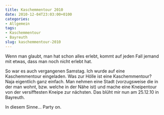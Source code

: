 ```yaml
---
title: Kaschemmentour 2010
date: 2010-12-04T23:03:00+0100
categories:
- Allgemein
tags:
- Kaschemmentour
- Bayreuth
slug: kaschemmentour-2010
---
```

Wenn man glaubt, man hat schon alles erlebt, kommt auf jeden Fall jemand mit etwas, dass man noch nicht erlebt hat.

So war es auch vergangenen Samstag. Ich wurde auf eine Kaschemmentour eingeladen. Was zur Hölle ist eine Kaschemmentour? Naja eigentlich ganz einfach. Man nehmen eine Stadt (vorzugsweise die in der man wohnt, bzw. welche in der Nähe ist) und mache eine Kneipentour von der versifftesten Kneipe zur nächsten. Das blüht mir nun am 25.12.10 in Bayreuth.

In diesem Sinne... Party on.